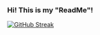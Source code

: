 ### Hi! This is my "ReadMe"!

[![GitHub Streak](https://streak-stats.demolab.com?user=PancakeProgrammer-bit&theme=dark&exclude_days=Sun)](https://git.io/streak-stats)
